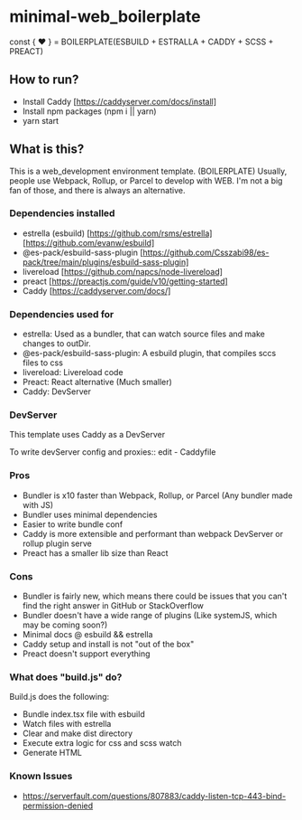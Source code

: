 # minimal-web_boilerplate

const { ❤️ } = BOILERPLATE(ESBUILD + ESTRALLA + CADDY + SCSS + PREACT)

## How to run?
- Install Caddy [https://caddyserver.com/docs/install]
- Install npm packages (npm i || yarn)
- yarn start
## What is this?
This is a web_development environment template. (BOILERPLATE)
Usually, people use Webpack, Rollup, or Parcel to develop with WEB.
I'm not a big fan of those, and there is always an alternative.

### Dependencies installed
- estrella (esbuild) [https://github.com/rsms/estrella] [https://github.com/evanw/esbuild]
- @es-pack/esbuild-sass-plugin [https://github.com/Csszabi98/es-pack/tree/main/plugins/esbuild-sass-plugin]
- livereload [https://github.com/napcs/node-livereload]
- preact [https://preactjs.com/guide/v10/getting-started]
- Caddy  [https://caddyserver.com/docs/]

### Dependencies used for
- estrella: Used as a bundler, that can watch source files and make changes to outDir.
- @es-pack/esbuild-sass-plugin: A esbuild plugin, that compiles sccs files to css
- livereload: Livereload code
- Preact: React alternative (Much smaller)
- Caddy: DevServer

### DevServer
This template uses Caddy as a DevServer

To write devServer config and proxies:: edit - Caddyfile

### Pros
- Bundler is x10 faster than Webpack, Rollup, or Parcel (Any bundler made with JS)
- Bundler uses minimal dependencies
- Easier to write bundle conf
- Caddy is more extensible and performant than webpack DevServer or rollup plugin serve
- Preact has a smaller lib size than React

### Cons
- Bundler is fairly new, which means there could be issues that you can't find the right answer in GitHub or StackOverflow
- Bundler doesn't have a wide range of plugins (Like systemJS, which may be coming soon?)
- Minimal docs @ esbuild && estrella
- Caddy setup and install is not "out of the box"
- Preact doesn't support everything


### What does "build.js" do?
Build.js does the following:
- Bundle index.tsx file with esbuild
- Watch files with estrella
- Clear and make dist directory
- Execute extra logic for css and scss watch
- Generate HTML

### Known Issues
- https://serverfault.com/questions/807883/caddy-listen-tcp-443-bind-permission-denied
